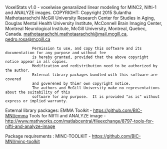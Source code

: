 VoxelStats v1.0 - voxelwise genaralized linear modeling for MINC2, Nifti-1 and ANALYZE images. 
COPYRIGHT:      Copyright 2015  Sulantha Mathotaarachchi
                McGill University Research Center for Studies in Aging,
                Douglas Mental Health University Institute,
                McConnell Brain Imaging Center,
                Montreal Neurological Institute,
                McGill University, Montreal, Quebec, Canada.
                mathotaarachchi.mathotaarachchi@mail.mcgill.ca, pedro.rosa@mcgill.ca
             
                Permission to use, and copy this software and its documentation for any purpose and without fee
                is hereby granted, provided that the above copyright notice appear in all copies.
                Modification and redistribution need to be authorized by the author. 
                External library packages bundled with this software are covered 
                and goverened by thier own copyright notice. 
                The authors and McGill University make no representations about the suitability of this
                software for any purpose.  It is provided "as is" without express or implied warranty.


External library packages:
EMMA Toolkit - https://github.com/BIC-MNI/emma
Tools for NIfTI and ANALYZE image - http://www.mathworks.com/matlabcentral/fileexchange/8797-tools-for-nifti-and-analyze-image

Package requirements : 
MINC-TOOLKIT - https://github.com/BIC-MNI/minc-toolkit

